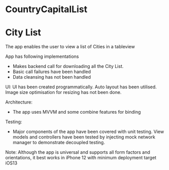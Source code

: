 # CountryCapitalList
# City List
The app enables the user to view a list of Cities in a tableview


App has following implementations

- Makes backend call for downloading all the City List.
- Basic call failures have been handled
- Data cleansing has not been handled

UI:
UI has been created programmatically. Auto layout has been utilised.
Image size optimisation for resizing has not been done.

Architecture: 
- The app uses MVVM and some combine features for binding

Testing:
- Major components of the app have been covered with unit testing. View models and controllers have been tested by injecting mock network manager to demonstrate decoupled testing.


Note: Although the app is universal and supports all form factors and orientations, it best works in iPhone 12 with minimum deployment target iOS13

